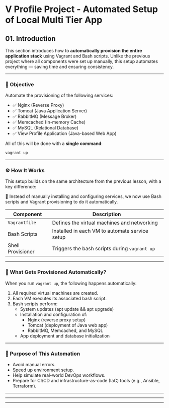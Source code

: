# V Profile Project - Automated Setup of Local Multi Tier App

## 01. Introduction

This section introduces how to **automatically provision the entire application stack** using Vagrant and Bash scripts. Unlike the previous project where all components were set up manually, this setup automates everything — saving time and ensuring consistency.

---

### 🚀 Objective

Automate the provisioning of the following services:

- ✅ Nginx (Reverse Proxy)
- ✅ Tomcat (Java Application Server)
- ✅ RabbitMQ (Message Broker)
- ✅ Memcached (In-memory Cache)
- ✅ MySQL (Relational Database)
- ✅ View Profile Application (Java-based Web App)

All of this will be done with a **single command**:

```bash
vagrant up
```

---

### ⚙️ How It Works

This setup builds on the same architecture from the previous lesson, with a key difference:

🧠 Instead of manually installing and configuring services, we now use Bash scripts and Vagrant provisioning to do it automatically.

| Component         | Description                                    |
| ----------------- | ---------------------------------------------- |
| `Vagrantfile`     | Defines the virtual machines and networking    |
| Bash Scripts      | Installed in each VM to automate service setup |
| Shell Provisioner | Triggers the bash scripts during `vagrant up`  |

---

### 🧳 What Gets Provisioned Automatically?

When you run `vagrant up`, the following happens automatically:

1. All required virtual machines are created.
2. Each VM executes its associated bash script.
3. Bash scripts perform:
   - System updates (apt update && apt upgrade)
   - Installation and configuration of:
     - Nginx (reverse proxy setup)
     - Tomcat (deployment of Java web app)
     - RabbitMQ, Memcached, and MySQL
   - App deployment and database initialization

---

### 🎯 Purpose of This Automation

- Avoid manual errors.
- Speed up environment setup.
- Help simulate real-world DevOps workflows.
- Prepare for CI/CD and infrastructure-as-code (IaC) tools (e.g., Ansible, Terraform).

---

---

---
